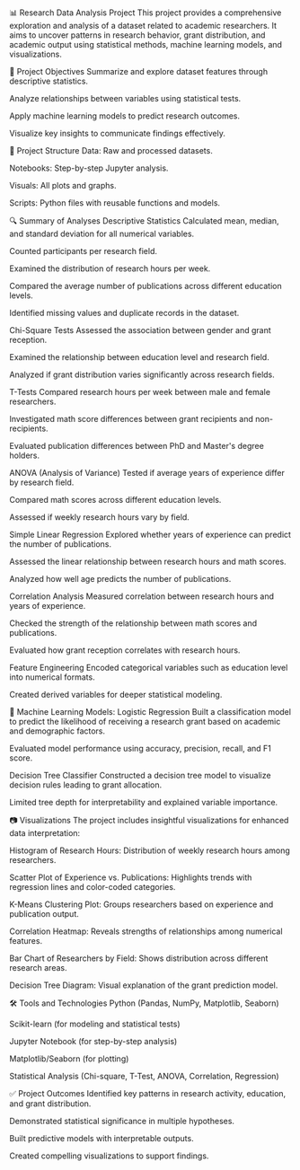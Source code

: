 📊 Research Data Analysis Project
This project provides a comprehensive exploration and analysis of a dataset related to academic researchers. It aims to uncover patterns in research behavior, grant distribution, and academic output using statistical methods, machine learning models, and visualizations.

🧠 Project Objectives
Summarize and explore dataset features through descriptive statistics.

Analyze relationships between variables using statistical tests.

Apply machine learning models to predict research outcomes.

Visualize key insights to communicate findings effectively.

📁 Project Structure
Data: Raw and processed datasets.

Notebooks: Step-by-step Jupyter analysis.

Visuals: All plots and graphs.

Scripts: Python files with reusable functions and models.

🔍 Summary of Analyses
Descriptive Statistics
Calculated mean, median, and standard deviation for all numerical variables.

Counted participants per research field.

Examined the distribution of research hours per week.

Compared the average number of publications across different education levels.

Identified missing values and duplicate records in the dataset.

Chi-Square Tests
Assessed the association between gender and grant reception.

Examined the relationship between education level and research field.

Analyzed if grant distribution varies significantly across research fields.

T-Tests
Compared research hours per week between male and female researchers.

Investigated math score differences between grant recipients and non-recipients.

Evaluated publication differences between PhD and Master's degree holders.

ANOVA (Analysis of Variance)
Tested if average years of experience differ by research field.

Compared math scores across different education levels.

Assessed if weekly research hours vary by field.

Simple Linear Regression
Explored whether years of experience can predict the number of publications.

Assessed the linear relationship between research hours and math scores.

Analyzed how well age predicts the number of publications.

Correlation Analysis
Measured correlation between research hours and years of experience.

Checked the strength of the relationship between math scores and publications.

Evaluated how grant reception correlates with research hours.

Feature Engineering
Encoded categorical variables such as education level into numerical formats.

Created derived variables for deeper statistical modeling.

🤖 Machine Learning Models:
Logistic Regression
Built a classification model to predict the likelihood of receiving a research grant based on academic and demographic factors.

Evaluated model performance using accuracy, precision, recall, and F1 score.

Decision Tree Classifier
Constructed a decision tree model to visualize decision rules leading to grant allocation.

Limited tree depth for interpretability and explained variable importance.

📷 Visualizations
The project includes insightful visualizations for enhanced data interpretation:

Histogram of Research Hours: Distribution of weekly research hours among researchers.

Scatter Plot of Experience vs. Publications: Highlights trends with regression lines and color-coded categories.

K-Means Clustering Plot: Groups researchers based on experience and publication output.

Correlation Heatmap: Reveals strengths of relationships among numerical features.

Bar Chart of Researchers by Field: Shows distribution across different research areas.

Decision Tree Diagram: Visual explanation of the grant prediction model.

🛠️ Tools and Technologies
Python (Pandas, NumPy, Matplotlib, Seaborn)

Scikit-learn (for modeling and statistical tests)

Jupyter Notebook (for step-by-step analysis)

Matplotlib/Seaborn (for plotting)

Statistical Analysis (Chi-square, T-Test, ANOVA, Correlation, Regression)

✅ Project Outcomes
Identified key patterns in research activity, education, and grant distribution.

Demonstrated statistical significance in multiple hypotheses.

Built predictive models with interpretable outputs.

Created compelling visualizations to support findings.


